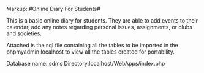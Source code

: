 Markup: #Online Diary For Students#

This is a basic online diary for students. They are able to add events to their calendar, add any notes regarding
personal issues, assignments, or clubs and societies.

Attached is the sql file containing all the tables to be imported in 
the phpmyadmin localhost to view all the tables created for portability.

Database name: sdms
Directory:localhost/WebApps/index.php
